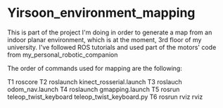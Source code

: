 # Yirsoon_environment_mapping
This is part of the project I'm doing in order to generate a map from an indoor planar environment, which is at the moment, 3rd floor of my university. I've followed ROS tutorials and used part of the motors' code from my_personal_robotic_companion

The order of commands used for mapping are the following:

T1 roscore
T2 roslaunch kinect_rosserial.launch
T3 roslauch odom_nav.launch
T4 roslaunch gmapping.launch
T5 rosrun teleop_twist_keyboard teleop_twist_keyboard.py
T6 rosrun rviz rviz
